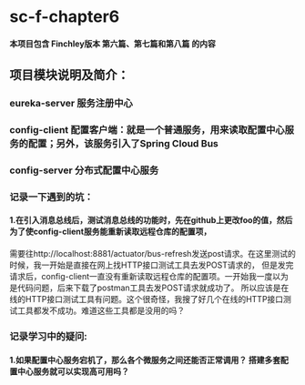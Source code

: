 # sc-f-chapter6

#### 本项目包含 Finchley版本 第六篇、第七篇和第八篇 的内容

## 项目模块说明及简介：
### eureka-server  服务注册中心
### config-client  配置客户端：就是一个普通服务，用来读取配置中心服务的配置；另外，该服务引入了Spring Cloud Bus
### config-server  分布式配置中心服务

### 记录一下遇到的坑：
#### 1.在引入消息总线后，测试消息总线的功能时，先在github上更改foo的值，然后为了使config-client服务能重新读取远程仓库的配置项，
需要往http://localhost:8881/actuator/bus-refresh发送post请求。在这里测试的时候，我一开始是直接在网上找HTTP接口测试工具去发POST请求的，
但是发完请求后，config-client一直没有重新读取远程仓库的配置项。一开始我一度以为是代码问题，后来下载了postman工具去发POST请求就成功了。
所以应该是在线的HTTP接口测试工具有问题。这个很奇怪，我搜了好几个在线的HTTP接口测试工具都发不成功。难道这些工具都是没用的吗？

### 记录学习中的疑问:
#### 1.如果配置中心服务宕机了，那么各个微服务之间还能否正常调用？ 搭建多套配置中心服务就可以实现高可用吗？
